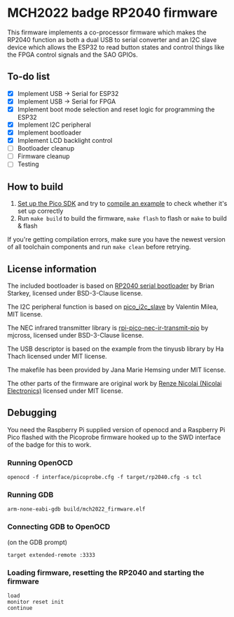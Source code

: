 # MCH2022 badge RP2040 firmware

This firmware implements a co-processor firmware which makes the RP2040 function as both a dual USB to serial converter and an I2C slave device
which allows the ESP32 to read button states and control things like the FPGA control signals and the SAO GPIOs.

## To-do list

 - [x] Implement USB -> Serial for ESP32
 - [x] Implement USB -> Serial for FPGA
 - [x] Implement boot mode selection and reset logic for programming the ESP32
 - [x] Implement I2C peripheral
 - [x] Implement bootloader
 - [x] Implement LCD backlight control
 - [ ] Bootloader cleanup
 - [ ] Firmware cleanup
 - [ ] Testing

## How to build
1. [Set up the Pico SDK](https://datasheets.raspberrypi.com/pico/getting-started-with-pico.pdf#page=7) and try to [compile an example](https://datasheets.raspberrypi.com/pico/getting-started-with-pico.pdf#page=9) to check whether it's set up correctly
2. Run `make build` to build the firmware, `make flash` to flash or `make` to build & flash

If you're getting compilation errors, make sure you have the newest version of all toolchain components and run `make clean` before retrying.

## License information

The included bootloader is based on [RP2040 serial bootloader](https://github.com/usedbytes/rp2040-serial-bootloader) by Brian Starkey, licensed under BSD-3-Clause license.

The I2C peripheral function is based on [pico_i2c_slave](https://github.com/vmilea/pico_i2c_slave) by Valentin Milea, MIT license.

The NEC infrared transmitter library is [rpi-pico-nec-ir-transmit-pio](https://github.com/mjcross/rpi-pico-nec-ir-transmit-pio) by mjcross, licensed under BSD-3-Clause license.

The USB descriptor is based on the example from the tinyusb library by Ha Thach licensed under MIT license.

The makefile has been provided by Jana Marie Hemsing under MIT license.

The other parts of the firmware are original work by [Renze Nicolai (Nicolai Electronics)](https://nicolaielectronics.nl) licensed under MIT license.

## Debugging

You need the Raspberry Pi supplied version of openocd and a Raspberry Pi Pico flashed with the Picoprobe firmware hooked up to the SWD interface of the badge for this to work.


### Running OpenOCD

```
openocd -f interface/picoprobe.cfg -f target/rp2040.cfg -s tcl
```

### Running GDB

```
arm-none-eabi-gdb build/mch2022_firmware.elf
```

### Connecting GDB to OpenOCD

(on the GDB prompt)

```
target extended-remote :3333
```

### Loading firmware, resetting the RP2040 and starting the firmware

```
load
monitor reset init
continue
```
